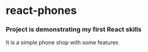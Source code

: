 # react-phones

### Project is demonstrating my first React skills
It is a simple phone shop with some features
